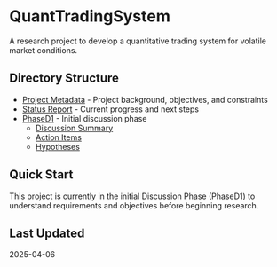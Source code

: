 # QuantTradingSystem

A research project to develop a quantitative trading system for volatile market conditions.

## Directory Structure

- [Project Metadata](project_metadata.md) - Project background, objectives, and constraints
- [Status Report](status_report.md) - Current progress and next steps
- [PhaseD1](PhaseD1/) - Initial discussion phase
  - [Discussion Summary](PhaseD1/discussion_summary.md)
  - [Action Items](PhaseD1/action_items.md)
  - [Hypotheses](PhaseD1/hypotheses.md)

## Quick Start

This project is currently in the initial Discussion Phase (PhaseD1) to understand requirements and objectives before beginning research.

## Last Updated

2025-04-06
